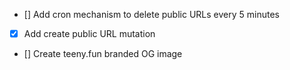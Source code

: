 - [] Add cron mechanism to delete public URLs every 5 minutes
- [x] Add create public URL mutation
- [] Create teeny.fun branded OG image